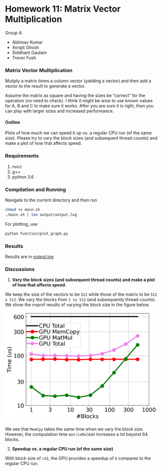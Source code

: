 # Homework 11: Matrix Vector Multiplication

Group 4: 
- Abhinav Kumar
- Avrajit Ghosh
- Siddhant Gautam
- Trevor Fush

### Matrix Vector Multiplication

Mutiply a matrix times a column vector (yielding a vector) and then add a vector to the result to generate a vector. 

Assume the matrix as square and having the sizes be “correct” for the operation (no need to check). I think it might be wise to use known values for A, B and C to make sure it works. After you are sure it is right, then you can play with larger sizes and increased performance.

#### Outline
Plots of how much we can speed it up vs. a regular CPU run (of the same size). Please try to vary the block sizes (and subsequent thread counts) and make a plot of how that affects speed.


### Requirements
1. nvcc 
2. g++
3. python 3.6

### Compilation and Running
Navigate to the current directory and then run
```bash
chmod +x main.sh
./main.sh | tee output/output.log

```

For plotting, use
```bash
python function/plot_graph.py
```


### Results 
Results are in [output.log](output/output.log)

### Discussions
1. **Vary the block sizes (and subsequent thread counts) and make a plot of how that affects speed.**

We keep the size of the vectors to be `512` while those of the matrix to be `512 x 512`.
We vary the blocks from `1 to 512` (and subsequently thread counts). 
We show the nvprof results of varying the block size in the figure below.

![Time_taken](output/time_vs_num_blocks.png?raw=true "Title")

We see that `MemCpy` takes the same time when we vary the block size. However, the computation time `matrixMulAdd` increases a lot beyond 64 blocks. 

2. **Speedup vs. a regular CPU run (of the same size)**

With block size of `<32`, the GPU provides a speedup of `6` compares to the regular CPU run.

